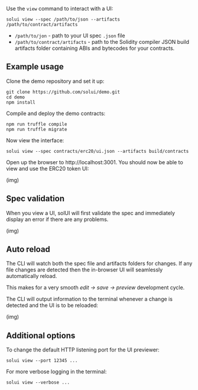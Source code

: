 Use the `view` command to interact with a UI:

```shell
solui view --spec /path/to/json --artifacts /path/to/contract/artifacts
```

* `/path/to/jon` - path to your UI spec `.json` file
* `/path/to/contract/artifacts` - path to the Solidity compiler JSON build
artifacts folder containing ABIs and bytecodes for your contracts.

## Example usage

Clone the demo repository and set it up:

```shell
git clone https://github.com/solui/demo.git
cd demo
npm install
```

Compile and deploy the demo contracts:

```shell
npm run truffle compile
npm run truffle migrate
```

Now view the interface:

```shell
solui view --spec contracts/erc20/ui.json --artifacts build/contracts
```

Open up the browser to http://localhost:3001. You should now be able to view
and use the ERC20 token UI:

(img)

## Spec validation

When you view a UI, solUI will first validate the spec and immediately
display an error if there are any problems.

(img)

## Auto reload

The CLI will watch both the spec file and artifacts folders for changes. If
any file changes are detected then the in-browser UI will seamlessly
automatically reload.

This makes for a very smooth _edit -> save -> preview_ development cycle.

The CLI will output information to the terminal whenever a change is detected
and the UI is to be reloaded:

(img)

## Additional options

To change the default HTTP listening port for the UI previewer:

```shell
solui view --port 12345 ...
```

For more verbose logging in the terminal:

```shell
solui view --verbose ...
```
